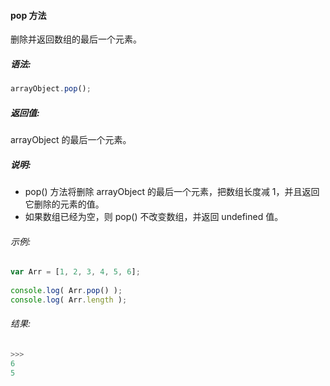 #### pop 方法

  删除并返回数组的最后一个元素。

##### 语法:

  ```javascript
  arrayObject.pop();
  ```

##### 返回值:

  arrayObject 的最后一个元素。
  
##### 说明:

  - pop() 方法将删除 arrayObject 的最后一个元素，把数组长度减 1，并且返回它删除的元素的值。
  - 如果数组已经为空，则 pop() 不改变数组，并返回 undefined 值。

###### 示例:

  ```javascript
  var Arr = [1, 2, 3, 4, 5, 6];
	  
  console.log( Arr.pop() );
  console.log( Arr.length );
  ```

###### 结果:

  ```javascript
  >>>
  6
  5
  ```
